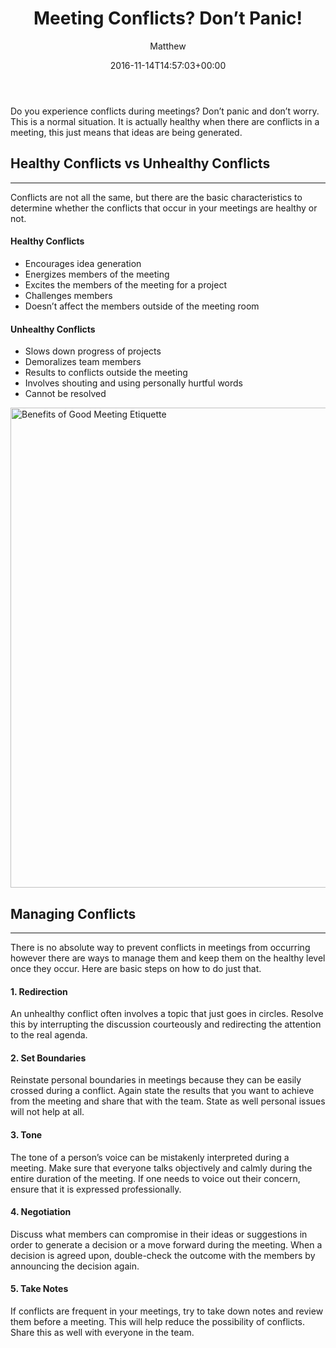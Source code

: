 ﻿---
id: 6281
title: 'Meeting Conflicts? Don&rsquo;t Panic!'
date: 2016-11-14T14:57:03+00:00
author: Matthew
layout: post
guid: http://processpa.com/?p=6281
permalink: /ExecutiveMatters/meeting-conflicts-dont-panic/
---
Do you experience conflicts during meetings? Don’t panic and don’t worry. This is a normal situation. It is actually healthy when there are conflicts in a meeting, this just means that ideas are being generated. 

## Healthy Conflicts vs Unhealthy Conflicts

**** 

Conflicts are not all the same, but there are the basic characteristics to determine whether the conflicts that occur in your meetings are healthy or not. 

#### Healthy Conflicts

  * Encourages idea generation
  * Energizes members of the meeting
  * Excites the members of the meeting for a project
  * Challenges members
  * Doesn’t affect the members outside of the meeting room

#### Unhealthy Conflicts

  * Slows down progress of projects
  * Demoralizes team members
  * Results to conflicts outside the meeting
  * Involves shouting and using personally hurtful words
  * Cannot be resolved

[<img title="Benefits of Good Meeting Etiquette" style="border-top: 0px; border-right: 0px; background-image: none; border-bottom: 0px; padding-top: 0px; padding-left: 0px; border-left: 0px; display: inline; padding-right: 0px" border="0" alt="Benefits of Good Meeting Etiquette" src="http://processpa.com/wp-content/uploads/2016/11/Benefits-of-Good-Meeting-Etiquette_thumb.png" width="534" height="768" />](http://processpa.com/wp-content/uploads/2016/11/Benefits-of-Good-Meeting-Etiquette.png)

## Managing Conflicts

**** 

There is no absolute way to prevent conflicts in meetings from occurring however there are ways to manage them and keep them on the healthy level once they occur. Here are basic steps on how to do just that. 

#### 1. Redirection

An unhealthy conflict often involves a topic that just goes in circles. Resolve this by interrupting the discussion courteously and redirecting the attention to the real agenda. 

#### 2. Set Boundaries

Reinstate personal boundaries in meetings because they can be easily crossed during a conflict. Again state the results that you want to achieve from the meeting and share that with the team. State as well personal issues will not help at all. 

#### 3. Tone

The tone of a person’s voice can be mistakenly interpreted during a meeting. Make sure that everyone talks objectively and calmly during the entire duration of the meeting. If one needs to voice out their concern, ensure that it is expressed professionally. 

#### 4. Negotiation

Discuss what members can compromise in their ideas or suggestions in order to generate a decision or a move forward during the meeting. When a decision is agreed upon, double-check the outcome with the members by announcing the decision again. 

#### 5. Take Notes

If conflicts are frequent in your meetings, try to take down notes and review them before a meeting. This will help reduce the possibility of conflicts. Share this as well with everyone in the team.